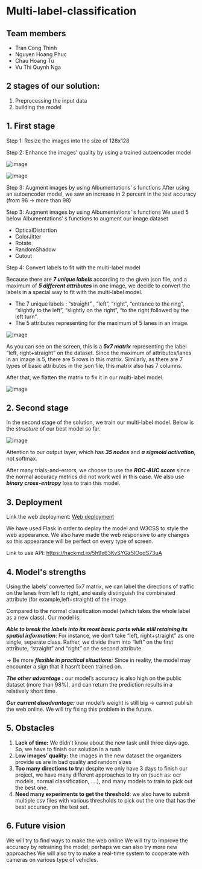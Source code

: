 # Multi-label-classification

## Team members
* Tran Cong Thinh
* Nguyen Hoang Phuc
* Chau Hoang Tu
* Vu Thi Quynh Nga

## 2 stages of our solution:
1. Preprocessing the input data
2. building the model

## 1. First stage

Step 1: Resize the images into the size of 128x128

Step 2: Enhance the images' quality by using a trained autoencoder model

![image](https://user-images.githubusercontent.com/68393604/137612249-01147c53-0957-4bc1-8686-679dd0182b76.png)

![image](https://user-images.githubusercontent.com/68393604/137612243-a66e42f5-46db-46ea-a0ad-b93507df1762.png)

Step 3: Augment images by using Albumentations’ s functions
After using an autoencoder model, we saw an increase in 2 percent in the test accuracy (from 96 → more than 98)

Step 3: Augment images by using Albumentations’ s functions 
We used 5 below Albumentations’ s functions to augment our image dataset
* OpticalDistortion
* ColorJitter
* Rotate
* RandomShadow
* Cutout

Step 4: Convert labels to fit with the multi-label model

Because there are ***7 unique labels*** according to the given json file, and a maximum of ***5 different attributes*** in one image, we decide to convert the labels in a special way to fit with the multi-label model.

* The 7 unique labels : “straight” , ”left”, “right”, “entrance to the ring”, “slightly to the left”, “slightly on the right”, “to the right followed by the left turn”.
* The 5 attributes representing for the maximum of 5 lanes in an image.

![image](https://user-images.githubusercontent.com/68393604/137613928-7860b45b-f90f-48c9-95ea-8088eecd7af1.png)

As you can see on the screen, this is a ***5x7 matrix*** representing the label “left, right+straight” on the dataset. Since the maximum of attributes/lanes in an image is 5, there are 5 rows in this matrix. Similarly, as there are 7 types of basic attributes in the json file, this matrix also has 7 columns. 

After that, we flatten the matrix to fix it in our multi-label model.

![image](https://user-images.githubusercontent.com/68393604/137613934-3e235c0c-2063-448e-8665-efcdfa9d972d.png)


## 2. Second stage

In the second stage of the solution, we train our multi-label model. Below is the *structure* of our best model so far. 

![image](https://user-images.githubusercontent.com/68393604/137613817-4aba8cd5-4a5d-4592-a515-a68cd477802e.png)

Attention to our output layer, which has ***35 nodes*** and ***a sigmoid activation***, not softmax. 

After many trials-and-errors, we choose to use the ***ROC-AUC score*** since the normal accuracy metrics did not work well in this case. We also use ***binary cross-entropy*** loss to train this model. 


## 3. Deployment

Link the web deployment: [Web deployment](https://youtu.be/bgvxYvRIEf0) <br>

We have used Flask in order to deploy the model and W3CSS to style the web appearance. We also have made the web responsive to any changes so this appearance will be perfect on every type of screen.

Link to use API: https://hackmd.io/5h9x63KvSYGz5lOqdS73uA
## 4. Model's strengths

Using the labels’ converted 5x7 matrix, we can label the directions of traffic on the lanes from left to right, and easily distinguish the combinated attribute (for example,left+straight) of the image.

Compared to the normal classification model (which takes the whole label as a new class). Our model is:

***Able to break the labels into its most basic parts while still retaining its spatial information***: For instance, we don’t take “left, right+straight” as one single, seperate class. Rather, we divide them into “left” on the first attribute, “straight” and “right” on the second attribute. 

→ Be more ***flexible in practical situations:*** Since in reality, the model may encounter a sign that it hasn’t been trained on. 

***The other advantage :*** our model’s accuracy is also high on the public dataset (more than 98%), and can return the prediction results in a relatively short time. 

***Our current disadvantage:*** our model’s weight is still big → cannot publish the web online. We will try fixing this problem in the future. 

## 5. Obstacles

1. **Lack of time:** We didn’t know about the new task until three days ago. So, we have to finish our solution in a rush
2. **Low images’ quality:** the images in the new dataset the organizers provide us are in bad quality and random sizes
3. **Too many directions to try:** despite we only have 3 days to finish our project, we have many different approaches to try on (such as: ocr models, normal classification, ….), and many models to train to pick out the best one.
4. **Need many experiments to get the threshold**: we also have to submit multiple csv files with various thresholds to pick out the one that has the best accuracy on the test set.


## 6. Future vision
We will try to find ways to make the web online
We will try to improve the accuracy by retraining the model; perhaps we can also try more new approaches
We will also try to make a real-time system to cooperate with cameras on various type of vehicles.

